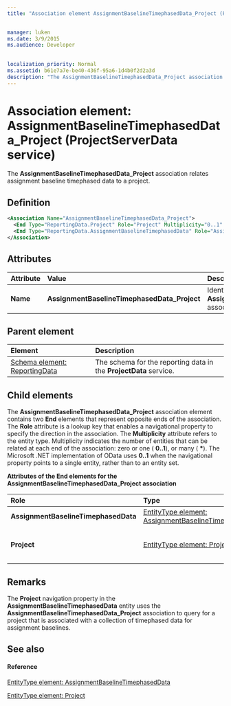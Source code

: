 ```yaml
---
title: "Association element AssignmentBaselineTimephasedData_Project (ProjectServerData service)"

 
manager: luken
ms.date: 3/9/2015
ms.audience: Developer
 
 
localization_priority: Normal
ms.assetid: b61e7a7e-be40-436f-95a6-1d4b0f2d2a3d
description: "The AssignmentBaselineTimephasedData_Project association relates assignment baseline timephased data to a project."
---
```


# Association element: AssignmentBaselineTimephasedData_Project (ProjectServerData service)

The **AssignmentBaselineTimephasedData_Project** association relates assignment baseline timephased data to a project. 
  
## Definition

```XML
<Association Name="AssignmentBaselineTimephasedData_Project">
  <End Type="ReportingData.Project" Role="Project" Multiplicity="0..1" />
  <End Type="ReportingData.AssignmentBaselineTimephasedData" Role="AssignmentBaselineTimephasedData" Multiplicity="*" />
</Association>
```

## Attributes

|**Attribute**|**Value**|**Description**|
|:-----|:-----|:-----|
|**Name** <br/> |**AssignmentBaselineTimephasedData_Project** <br/> |Identifies the two entity types that form the **AssignmentBaselineTimephasedData_Project** association.  <br/> |
   
## Parent element

|**Element**|**Description**|
|:-----|:-----|
|[Schema element: ReportingData](schema-reportingdata-projectdata-service.md) <br/> |The schema for the reporting data in the **ProjectData** service.  <br/> |
   
## Child elements

The **AssignmentBaselineTimephasedData_Project** association element contains two **End** elements that represent opposite ends of the association. The **Role** attribute is a lookup key that enables a navigational property to specify the direction in the association. The **Multiplicity** attribute refers to the entity type. Multiplicity indicates the number of entities that can be related at each end of the association: zero or one ( **0..1**), or many ( **\***). The Microsoft .NET implementation of OData uses **0..1** when the navigational property points to a single entity, rather than to an entity set. 
  
**Attributes of the End elements for the AssignmentBaselineTimephasedData_Project association**

|**Role**|**Type**|**Multiplicity**|**Description**|
|:-----|:-----|:-----|:-----|
|**AssignmentBaselineTimephasedData** <br/> |[EntityType element: AssignmentBaselineTimephasedData](entitytype-assignmentbaselinetimephaseddata-projectdata-service.md) <br/> |**\*** <br/> |The collection of timephased data for assignment baselines, in the reporting tables.  <br/> |
|**Project** <br/> |[EntityType element: Project](entitytype-project-projectdata-service.md) <br/> |**0..1** <br/> |The project object that is being referenced in in the **AssignmentBaselineTimephasedData_Project** association.  <br/> |
   
## Remarks

The **Project** navigation property in the **AssignmentBaselineTimephasedData** entity uses the **AssignmentBaselineTimephasedData_Project** association to query for a project that is associated with a collection of timephased data for assignment baselines. 
  
## See also

#### Reference

[EntityType element: AssignmentBaselineTimephasedData](entitytype-assignmentbaselinetimephaseddata-projectdata-service.md)
  
[EntityType element: Project](entitytype-project-projectdata-service.md)

